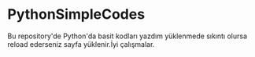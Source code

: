 # PythonSimpleCodes
Bu repository'de Python'da basit kodları yazdım yüklenmede sıkıntı olursa reload ederseniz sayfa yüklenir.İyi çalışmalar.
